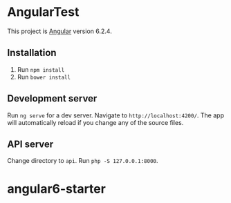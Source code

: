 # AngularTest

This project is [Angular](https://angular.io) version 6.2.4.

## Installation

1. Run `npm install`
2. Run `bower install`

## Development server

Run `ng serve` for a dev server. Navigate to `http://localhost:4200/`. The app will automatically reload if you change any of the source files.

## API server

Change directory to `api`. Run `php -S 127.0.0.1:8000`.
# angular6-starter
